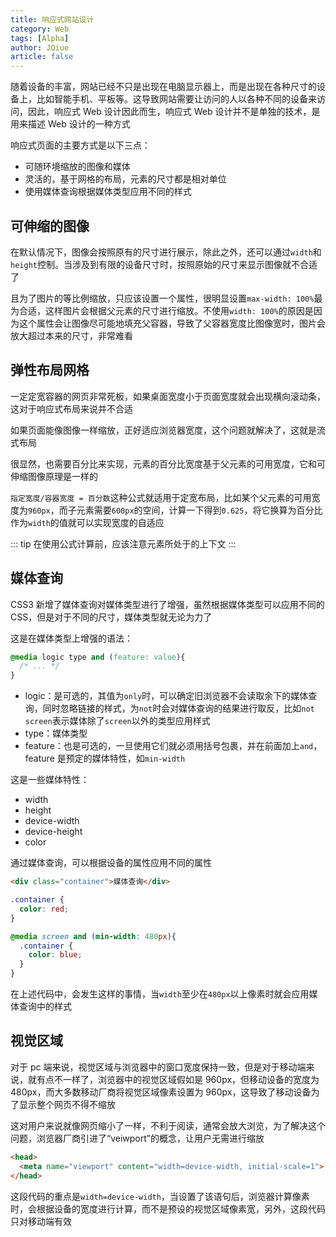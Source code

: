 ```yaml
---
title: 响应式网站设计
category: Web
tags: [Alpha]
author: JQiue
article: false
---
```


随着设备的丰富，网站已经不只是出现在电脑显示器上，而是出现在各种尺寸的设备上，比如智能手机、平板等。这导致网站需要让访问的人以各种不同的设备来访问，因此，响应式 Web 设计因此而生，响应式 Web 设计并不是单独的技术，是用来描述 Web 设计的一种方式

响应式页面的主要方式是以下三点：

+ 可随环境缩放的图像和媒体
+ 灵活的，基于网格的布局，元素的尺寸都是相对单位
+ 使用媒体查询根据媒体类型应用不同的样式

## 可伸缩的图像

在默认情况下，图像会按照原有的尺寸进行展示，除此之外，还可以通过`width`和`height`控制。当涉及到有限的设备尺寸时，按照原始的尺寸来显示图像就不合适了

且为了图片的等比例缩放，只应该设置一个属性，很明显设置`max-width: 100%`最为合适，这样图片会根据父元素的尺寸进行缩放。不使用`width: 100%`的原因是因为这个属性会让图像尽可能地填充父容器，导致了父容器宽度比图像宽时，图片会放大超过本来的尺寸，非常难看

## 弹性布局网格

一定定宽容器的网页非常死板，如果桌面宽度小于页面宽度就会出现横向滚动条，这对于响应式布局来说并不合适

如果页面能像图像一样缩放，正好适应浏览器宽度，这个问题就解决了，这就是流式布局

很显然，也需要百分比来实现，元素的百分比宽度基于父元素的可用宽度，它和可伸缩图像原理是一样的

`指定宽度/容器宽度 = 百分数`这种公式就适用于定宽布局，比如某个父元素的可用宽度为`960px`，而子元素需要`600px`的空间，计算一下得到`0.625`，将它换算为百分比作为`width`的值就可以实现宽度的自适应

::: tip
在使用公式计算前，应该注意元素所处于的上下文
:::

## 媒体查询

CSS3 新增了媒体查询对媒体类型进行了增强，虽然根据媒体类型可以应用不同的 CSS，但是对于不同的尺寸，媒体类型就无论为力了

这是在媒体类型上增强的语法：

```css
@media logic type and (feature: value){
  /* ... */
}
```

+ logic：是可选的，其值为`only`时，可以确定旧浏览器不会读取余下的媒体查询，同时忽略链接的样式，为`not`时会对媒体查询的结果进行取反，比如`not screen`表示媒体除了`screen`以外的类型应用样式
+ type：媒体类型
+ feature：也是可选的，一旦使用它们就必须用括号包裹，并在前面加上`and`，feature 是预定的媒体特性，如`min-width`

这是一些媒体特性：

+ width
+ height
+ device-width
+ device-height
+ color

通过媒体查询，可以根据设备的属性应用不同的属性

```html
<div class="container">媒体查询</div>
```

```css
.container {
  color: red;
}

@media screen and (min-width: 480px){
  .container {
    color: blue;
  }
}
```

在上述代码中，会发生这样的事情，当`width`至少在`480px`以上像素时就会应用媒体查询中的样式

## 视觉区域

对于 pc 端来说，视觉区域与浏览器中的窗口宽度保持一致，但是对于移动端来说，就有点不一样了，浏览器中的视觉区域假如是 960px，但移动设备的宽度为 480px，而大多数移动厂商将视觉区域像素设置为 960px，这导致了移动设备为了显示整个网页不得不缩放

这对用户来说就像网页缩小了一样，不利于阅读，通常会放大浏览，为了解决这个问题，浏览器厂商引进了“veiwport”的概念，让用户无需进行缩放

```html
<head>
  <meta name="viewport" content="width=device-width, initial-scale=1">
</head>
```

这段代码的重点是`width=device-width`，当设置了该语句后，浏览器计算像素时，会根据设备的宽度进行计算，而不是预设的视觉区域像素宽，另外，这段代码只对移动端有效
